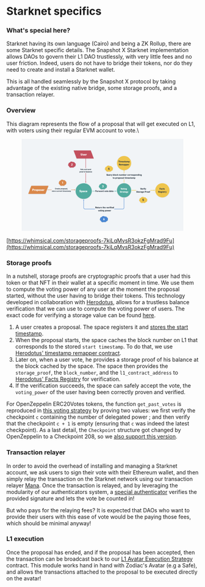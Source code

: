 # Starknet specifics

### What's special here?

Starknet having its own language (Cairo) and being a ZK Rollup, there are some Starknet specific details. The Snapshot X Starknet implementation allows DAOs to govern their L1 DAO trustlessly, with very little fees and no user friction. Indeed, users do not have to bridge their tokens, nor do they need to create and install a Starknet wallet.

This is all handled seamlessly by the Snapshot X protocol by taking advantage of the existing native bridge, some storage proofs, and a transaction relayer.

### Overview

This diagram represents the flow of a proposal that will get executed on L1, with voters using their regular EVM account to vote.\


<figure><img src="../../.gitbook/assets/image.png" alt=""><figcaption></figcaption></figure>

[https://whimsical.com/storageproofs-7kjLqMvsR3okzFgMrad9Fu](https://whimsical.com/storageproofs-7kjLqMvsR3okzFgMrad9Fu)

### Storage proofs

In a nutshell, storage proofs are cryptographic proofs that a user had this token or that NFT in their wallet at a specific moment in time. We use them to compute the voting power of any user at the moment the proposal started, without the user having to bridge their tokens. This technology developed in collaboration with [Herodotus](https://herodotus.dev/), allows for a trustless balance verification that we can use to compute the voting power of users. The exact code for verifying a storage value can be found [here](https://github.com/snapshot-labs/sx-starknet/blob/develop/starknet/src/utils/single_slot_proof.cairo).

1. A user creates a proposal. The space registers it and [stores the start timestamp](https://github.com/snapshot-labs/sx-starknet/blob/03041771ba701a6ce0d5a95b4ead290add115348/starknet/src/space/space.cairo#L259).
2. When the proposal starts, the space caches the block number on L1 that corresponds to the stored `start timestamp`. To do that, we use [Herodotus' timestamp remapper contract](https://docs.herodotus.dev/herodotus-docs/protocol-design/timestamp-to-block-number-mapper).
3. Later on, when a user vote, he provides a storage proof of his balance at the block cached by the space. The space then provides the `storage_proof`, the `block_number`, and the `l1_contract_address` to [Herodotus' Facts Registry](https://docs.herodotus.dev/herodotus-docs/developers/contract-addresses)  for verification.
4. If the verification succeeds, the space can safely accept the vote, the `voting_power` of the user having been correctly proven and verified.

For OpenZeppelin ERC20Votes tokens, the function `get_past_votes` is reproduced in [this voting strategy](https://github.com/snapshot-labs/sx-starknet/blob/03041771ba701a6ce0d5a95b4ead290add115348/starknet/src/voting_strategies/oz_votes_storage_proof.cairo#L29) by proving two values: we first verify the checkpoint `c` containing the number of delegated power ; and then verify that the checkpoint `c + 1` is empty (ensuring that `c` was indeed the latest checkpoint). As a last detail, the `Checkpoint` structure got changed by OpenZeppelin to a Checkpoint 208, so we [also support this version](https://github.com/snapshot-labs/sx-starknet/blob/develop/starknet/src/voting_strategies/oz_votes_trace_208_storage_proof.cairo).

### Transaction relayer

In order to avoid the overhead of installing and managing a Starknet account, we ask users to sign their vote with their Ethereum wallet, and then simply relay the transaction on the Starknet network using our transaction relayer [Mana](../services/mana.md). Once the transaction is relayed, and by leveraging the modularity of our authenticators system, a [special authenticator](https://github.com/snapshot-labs/sx-starknet/blob/develop/starknet/src/authenticators/eth_sig.cairo) verifies the provided signature and lets the vote be counted in!

But who pays for the relaying fees? It is expected that DAOs who want to provide their users with this ease of vote would be the paying those fees, which should be minimal anyway!

### L1 execution

Once the proposal has ended, and if the proposal has been accepted, then the transaction can be broadcast back to our [L1 Avatar Execution Strategy](https://github.com/snapshot-labs/sx-starknet/blob/develop/ethereum/src/execution-strategies/L1AvatarExecutionStrategy.sol) contract. This module works hand in hand with Zodiac's Avatar (e.g a Safe), and allows the transactions attached to the proposal to be executed directly on the avatar!

